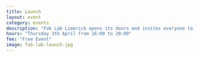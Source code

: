 ```yaml
---
title: Launch
layout: event
category: events
description: "Fab Lab Limerick opens its doors and invites everyone to come to the inaugural launch and discover how to use 3D printing and other digital fabrication technologies in creative projects."
hours: "Thursday 3th April from 16:00 to 20:00"
fee: "Free Event"
image: fab-lab-launch.jpg
---
```

